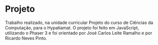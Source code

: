 # Projeto

Trabalho realizado, na unidade curricular Projeto do curso de Ciências da Computação, para o Hypatiamat. O projeto foi feito em JavaScript, utilizando o Phaser 3 e foi orientado por José Carlos Leite Ramalho e por Ricardo Neves Pinto.

